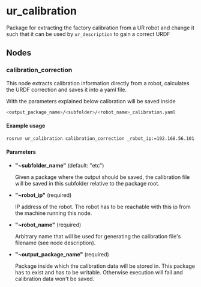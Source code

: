 # ur_calibration

Package for extracting the factory calibration from a UR robot and change it such that it can be used by `ur_description` to gain a correct URDF

## Nodes
### calibration_correction
This node extracts calibration information directly from a robot, calculates the URDF correction and
saves it into a yaml file.

With the parameters explained below calibration will be saved inside
```bash
<output_package_name>/<subfolder>/<robot_name>_calibration.yaml
```

#### Example usage
```bash
rosrun ur_calibration calibration_correction _robot_ip:=192.168.56.101 _robot_name:=ur10_ideal _output_package_name:=ur_calibration
```

#### Parameters
 * **"~subfolder_name"** (default: "etc")

     Given a package where the output should be saved, the calibration file will be saved in this
     subfolder relative to the package root.

 * **"~robot_ip"** (required)

    IP address of the robot. The robot has to be reachable with this ip from the machine running
    this node.

 * **"~robot_name"** (required)

    Arbitrary name that will be used for generating the calibration file's filename (see node
    description).

 * **"~output_package_name"** (required)

    Package inside which the calibration data will be stored in. This package has to exist and has
    to be writable. Otherwise execution will fail and calibration data won't be saved.
